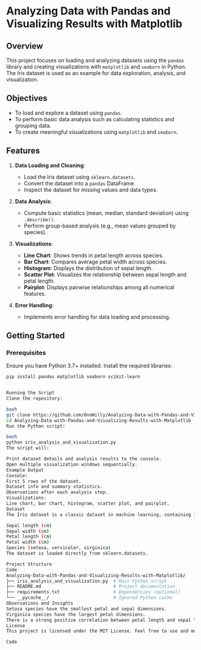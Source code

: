 # Analyzing Data with Pandas and Visualizing Results with Matplotlib

## Overview
This project focuses on loading and analyzing datasets using the `pandas` library and creating visualizations with `matplotlib` and `seaborn` in Python. The Iris dataset is used as an example for data exploration, analysis, and visualization.

## Objectives
- To load and explore a dataset using `pandas`.
- To perform basic data analysis such as calculating statistics and grouping data.
- To create meaningful visualizations using `matplotlib` and `seaborn`.

## Features
1. **Data Loading and Cleaning**:
   - Load the Iris dataset using `sklearn.datasets`.
   - Convert the dataset into a `pandas` DataFrame.
   - Inspect the dataset for missing values and data types.

2. **Data Analysis**:
   - Compute basic statistics (mean, median, standard deviation) using `.describe()`.
   - Perform group-based analysis (e.g., mean values grouped by species).

3. **Visualizations**:
   - **Line Chart**: Shows trends in petal length across species.
   - **Bar Chart**: Compares average petal width across species.
   - **Histogram**: Displays the distribution of sepal length.
   - **Scatter Plot**: Visualizes the relationship between sepal length and petal length.
   - **Pairplot**: Displays pairwise relationships among all numerical features.

4. **Error Handling**:
   - Implements error handling for data loading and processing.

## Getting Started

### Prerequisites
Ensure you have Python 3.7+ installed. Install the required libraries:
```bash
pip install pandas matplotlib seaborn scikit-learn


Running the Script
Clone the repository:

bash
git clone https://github.com/OneWilly/Analyzing-Data-with-Pandas-and-Visualizing-Results-with-Matplotlib.git
cd Analyzing-Data-with-Pandas-and-Visualizing-Results-with-Matplotlib
Run the Python script:

bash
python iris_analysis_and_visualization.py
The script will:

Print dataset details and analysis results to the console.
Open multiple visualization windows sequentially.
Example Output
Console:
First 5 rows of the dataset.
Dataset info and summary statistics.
Observations after each analysis step.
Visualizations:
Line chart, bar chart, histogram, scatter plot, and pairplot.
Dataset
The Iris dataset is a classic dataset in machine learning, containing 150 samples of iris flowers with the following features:

Sepal length (cm)
Sepal width (cm)
Petal length (cm)
Petal width (cm)
Species (setosa, versicolor, virginica)
The dataset is loaded directly from sklearn.datasets.

Project Structure
Code
Analyzing-Data-with-Pandas-and-Visualizing-Results-with-Matplotlib/
├── iris_analysis_and_visualization.py  # Main Python script
├── README.md                           # Project documentation
├── requirements.txt                    # Dependencies (optional)
└── __pycache__/                        # Ignored Python cache
Observations and Insights
Setosa species have the smallest petal and sepal dimensions.
Virginica species have the largest petal dimensions.
There is a strong positive correlation between petal length and sepal length.
License
This project is licensed under the MIT License. Feel free to use and modify the code.

Code
